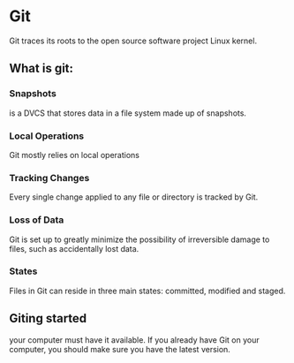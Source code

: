 # Git

Git traces its roots to the open source software project Linux kernel. 

## What is git:

### Snapshots

 is a DVCS that stores data in a file system made up of snapshots. 

### Local Operations

Git mostly relies on local operations

### Tracking Changes

Every single change applied to any file or directory is tracked by Git.

### Loss of Data

Git is set up to greatly minimize the possibility of irreversible damage to files, such as accidentally lost data.

### States

Files in Git can reside in three main states: committed, modified and staged.

## Giting started

your computer must have it available. If you already have Git on your computer, you should make sure you have the latest version.

